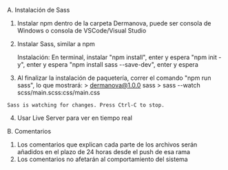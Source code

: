A. Instalación de Sass

  1. Instalar npm dentro de la carpeta Dermanova, puede ser consola de Windows o consola de VSCode/Visual Studio
  2. Instalar Sass, similar a npm
     
     Instalación:
     En terminal, instalar "npm install", enter y espera
     "npm init -y", enter y espera
     "npm install sass --save-dev", enter y espera
  
  3. Al finalizar la instalación de paquetería, correr el comando "npm run sass", lo que mostrará:
    > dermanova@1.0.0 sass
    > sass --watch scss/main.scss:css/main.css
    
    Sass is watching for changes. Press Ctrl-C to stop.
  
  4. Usar Live Server para ver en tiempo real


B. Comentarios

  1. Los comentarios que explican cada parte de los archivos serán añadidos en el plazo de 24 horas desde el push de esa rama
  2. Los comentarios no afetarán al comportamiento del sistema
